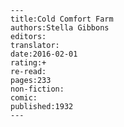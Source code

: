 
    ---
    title:Cold Comfort Farm
    authors:Stella Gibbons
    editors:
    translator:
    date:2016-02-01
    rating:+
    re-read:
    pages:233
    non-fiction:
    comic:
    published:1932
    ---

    